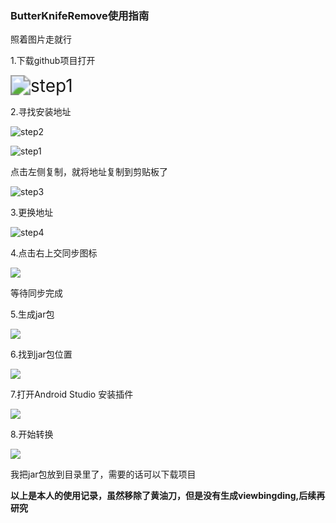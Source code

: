 ### ButterKnifeRemove使用指南

照着图片走就行

1.下载github项目打开



<img src=".\step1.png" alt="step1" style="zoom: 200%;" />

2.寻找安装地址

![step2](.\step2.png)

![step1](.\step3.png)

点击左侧复制，就将地址复制到剪贴板了

![step3](.\step4.png)

3.更换地址

![step4](.\step1_1.png)



4.点击右上交同步图标

![](.\step5.png)

等待同步完成

5.生成jar包

![](.\step6.png)

6.找到jar包位置

![](.\step7.png)

7.打开Android Studio 安装插件



![](.\step9.png)

8.开始转换

![](.\step10.png)

我把jar包放到目录里了，需要的话可以下载项目

**以上是本人的使用记录，虽然移除了黄油刀，但是没有生成viewbingding,后续再研究**

